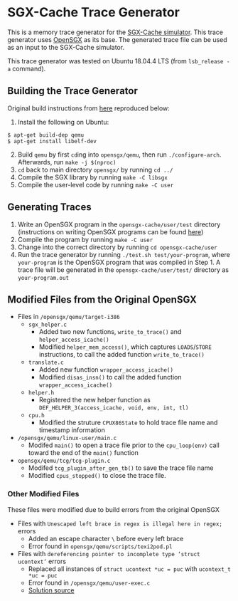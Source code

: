 # SGX-Cache Trace Generator
This is a memory trace generator for the [SGX-Cache simulator](https://github.com/atskae/sgxc). This trace generator uses [OpenSGX](https://github.com/sslab-gatech/opensgx) as its base. The generated trace file can be used as an input to the SGX-Cache simulator.

This trace generator was tested on Ubuntu 18.04.4 LTS (from `lsb_release -a` command).

## Building the Trace Generator
Original build instructions from [here](https://github.com/sslab-gatech/opensgx) reproduced below:
1. Install the following on Ubuntu:
```
$ apt-get build-dep qemu
$ apt-get install libelf-dev
```
2. Build `qemu` by first `cd`ing into `opensgx/qemu`, then run `./configure-arch`. Afterwards, run `make -j $(nproc)`
3. `cd` back to main directory `opensgx/` by running `cd ../`
4. Compile the SGX library by running `make -C libsgx`
5. Compile the user-level code by running `make -C user`

## Generating Traces
1. Write an OpenSGX program in the `opensgx-cache/user/test` directory (instructions on writing OpenSGX programs can be found [here](https://github.com/sslab-gatech/opensgx))
2. Compile the program by running `make -C user`
3. Change into the correct directory by running `cd opensgx-cache/user`
4. Run the trace generator by running `./test.sh test/your-program`, where `your-program` is the OpenSGX program that was compiled in Step 1. A trace file will be generated in the `opensgx-cache/user/test/` directory as `your-program.out`

## Modified Files from the Original OpenSGX
* Files in `/opensgx/qemu/target-i386`
    * `sgx_helper.c`
        * Added two new functions, `write_to_trace()` and `helper_access_icache()`
        * Modified `helper_mem_access()`, which captures `LOADS`/`STORE` instructions, to call the added function `write_to_trace()`
    * `translate.c`
        * Added new function `wrapper_access_icache()`
        * Modified `disas_insn()` to call the added function `wrapper_access_icache()`
    * `helper.h`
        * Registered the new helper function as `DEF_HELPER_3(access_icache, void, env, int, tl)`
    * `cpu.h`
        * Modified the struture `CPUX86State` to hold trace file name and timestamp information
* `/opensgx/qemu/linux-user/main.c`
    * Modifed `main()` to open a trace file prior to the `cpu_loop(env)` call toward the end of the `main()` function
* `opensgx/qemu/tcg/tcg-plugin.c`
    * Modifed `tcg_plugin_after_gen_tb()` to save the trace file name
    * Modified `cpus_stopped()` to close the trace file.

### Other Modified Files
These files were modified due to build errors from the original OpenSGX
* Files with `Unescaped left brace in regex is illegal here in regex;` errors
    * Added an escape character `\` before every left brace
    * Error found in `opensgx/qemu/scripts/texi2pod.pl`
* Files with `dereferencing pointer to incomplete type ‘struct ucontext’` errors
    * Replaced all instances of `struct ucontext *uc = puc` with `ucontext_t *uc = puc`
    * Error found in `/opensgx/qemu/user-exec.c`
    * [Solution source](https://lore.kernel.org/patchwork/patch/851352/)
